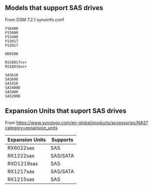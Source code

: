 ## Models that support SAS drives

From DSM 7.2.1 synoinfo.conf
```
FS6400
FS3600
FS3400
FS3017
FS2017

HD6500

RS18017xs+
RS18016xs+

SA3610
SA3600
SA3410
SA3400D
SA3400
SA3200D
```

## Expansion Units that suport SAS drives

From https://www.synology.com/en-global/products/accessories/NAS?category=expansion_units

Expansion Units | Supports |
-- | -- |
RX6022sas  | SAS |
RX1222sas  | SAS/SATA |
RXD1219sas | SAS |
RX1217sas  | SAS/SATA |
RX1215sas  | SAS |
